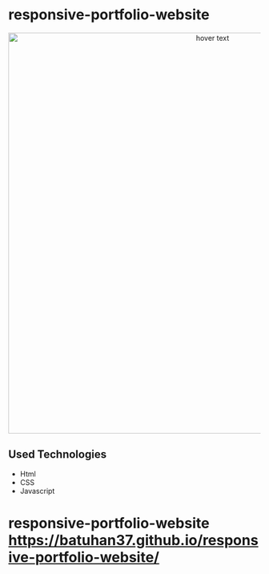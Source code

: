 # responsive-portfolio-website

<p align="center">
  <a href="https://github.com/batuhan37/responsive-portfolio-website">
  <img src="https://r.resimlink.com/xig2vrjcbmy.png" width="800px" title="hover text">
  </a>
</p>

## Used Technologies

* Html
* CSS
* Javascript
# responsive-portfolio-website https://batuhan37.github.io/responsive-portfolio-website/
